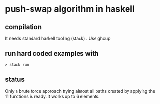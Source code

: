 # push-swap algorithm in haskell 


## compilation 
It needs standard haskell tooling (stack) . Use ghcup 

## run hard coded examples with 
```
> stack run
```

## status

Only a brute force approach trying almost all paths created by applying 
the 11 functions is ready. It works up to 6 elements.

